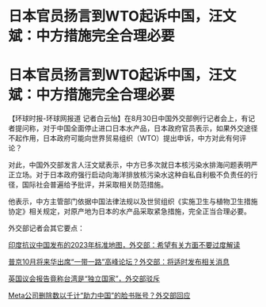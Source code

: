 # 日本官员扬言到WTO起诉中国，汪文斌：中方措施完全合理必要

# 日本官员扬言到WTO起诉中国，汪文斌：中方措施完全合理必要

【环球时报-环球网报道
记者白云怡】在8月30日中国外交部例行记者会上，有记者提问称，对于中国全面停止进口日本水产品，日本政府官员表示，如果外交途径不起作用，日本政府可能向世界贸易组织（WTO）提出申诉，中方对此有何评论？

对此，中国外交部发言人汪文斌表示，中方已多次就日本核污染水排海问题表明严正立场。对于日本政府强行启动向海洋排放核污染水这种自私自利极不负责任的行径，国际社会普遍给予批评，并采取相关防范措施。

他表示，中方主管部门依据中国法律法规以及世贸组织《实施卫生与植物卫生措施协定》相关规定，对原产地为日本的水产品采取紧急措施，完全正当合理必要。

外交部记者会其它要点：

[印度抗议中国发布的2023年标准地图，外交部：希望有关方面不要过度解读](https://new.qq.com/rain/a/20230830A05GZ400)

[普京10月将来华出席“一带一路”高峰论坛？外交部：将适时发布相关消息](https://new.qq.com/rain/a/20230830A05GYQ00)

[英国议会报告竟称台湾是“独立国家”，外交部驳斥](https://new.qq.com/rain/a/20230830A05EC400)

[Meta公司删除数以千计“助力中国”的脸书账号？外交部回应](https://new.qq.com/rain/a/20230830A05DY000)


